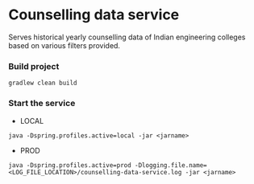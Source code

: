 # Counselling data service
Serves historical yearly counselling data of Indian engineering colleges based on various filters provided.

### Build project
```shell
gradlew clean build
```

### Start the service
- LOCAL
```shell
java -Dspring.profiles.active=local -jar <jarname>
```
- PROD
```shell
java -Dspring.profiles.active=prod -Dlogging.file.name=<LOG_FILE_LOCATION>/counselling-data-service.log -jar <jarname>
```